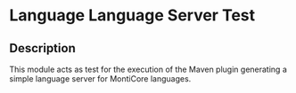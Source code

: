 # Language Language Server Test

## Description
This module acts as test for the execution of the Maven plugin generating a simple language server for MontiCore
languages.